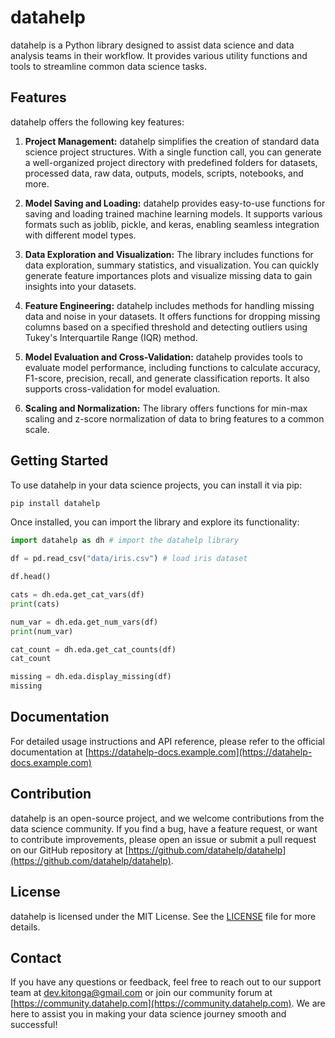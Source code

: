 # datahelp

datahelp is a Python library designed to assist data science and data analysis teams in their workflow. It provides various utility functions and tools to streamline common data science tasks.

## Features

datahelp offers the following key features:

1. **Project Management:** datahelp simplifies the creation of standard data science project structures. With a single function call, you can generate a well-organized project directory with predefined folders for datasets, processed data, raw data, outputs, models, scripts, notebooks, and more.

2. **Model Saving and Loading:** datahelp provides easy-to-use functions for saving and loading trained machine learning models. It supports various formats such as joblib, pickle, and keras, enabling seamless integration with different model types.

3. **Data Exploration and Visualization:** The library includes functions for data exploration, summary statistics, and visualization. You can quickly generate feature importances plots and visualize missing data to gain insights into your datasets.

4. **Feature Engineering:** datahelp includes methods for handling missing data and noise in your datasets. It offers functions for dropping missing columns based on a specified threshold and detecting outliers using Tukey's Interquartile Range (IQR) method.

5. **Model Evaluation and Cross-Validation:** datahelp provides tools to evaluate model performance, including functions to calculate accuracy, F1-score, precision, recall, and generate classification reports. It also supports cross-validation for model evaluation.

6. **Scaling and Normalization:** The library offers functions for min-max scaling and z-score normalization of data to bring features to a common scale.

## Getting Started

To use datahelp in your data science projects, you can install it via pip:

```bash
pip install datahelp
```

Once installed, you can import the library and explore its functionality:

```python
import datahelp as dh # import the datahelp library

df = pd.read_csv("data/iris.csv") # load iris dataset

df.head()

cats = dh.eda.get_cat_vars(df)
print(cats)

num_var = dh.eda.get_num_vars(df)
print(num_var)

cat_count = dh.eda.get_cat_counts(df)
cat_count

missing = dh.eda.display_missing(df)
missing
```

## Documentation

For detailed usage instructions and API reference, please refer to the official documentation at [https://datahelp-docs.example.com](https://datahelp-docs.example.com)

## Contribution

datahelp is an open-source project, and we welcome contributions from the data science community. If you find a bug, have a feature request, or want to contribute improvements, please open an issue or submit a pull request on our GitHub repository at [https://github.com/datahelp/datahelp](https://github.com/datahelp/datahelp).

## License

datahelp is licensed under the MIT License. See the [LICENSE](https://github.com/datahelp/datahelp/blob/main/LICENSE) file for more details.

## Contact

If you have any questions or feedback, feel free to reach out to our support team at dev.kitonga@gmail.com or join our community forum at [https://community.datahelp.com](https://community.datahelp.com). We are here to assist you in making your data science journey smooth and successful!
